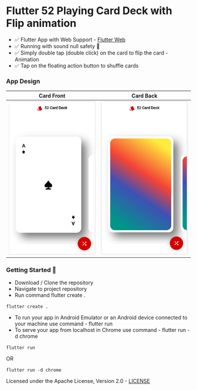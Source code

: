 # Flutter 52 Playing Card Deck with Flip animation

* ✅ Flutter App with Web Support - [Flutter Web](https://akshatapp.github.io/flutter-playing-cards/) 
* ✅ Running with sound null safety 💪
* ✅ Simply double tap (double click) on the card to flip the card - Animation
* ✅ Tap on the floating action button to shuffle cards

### App Design
| Card Front | Card Back |
| ------------- | ------------- |
|![Card Front](https://github.com/akshatapp/flutter-playing-cards/blob/main/card-front.png)|![Card Back](https://github.com/akshatapp/flutter-playing-cards/blob/main/card-back.png)|


### Getting Started 🚀
* Download / Clone the repository
* Navigate to project repository
* Run command flutter create .
```
flutter create .
```
* To run your app in Android Emulator or an Android device connected to your machine use command - flutter run
* To serve your app from localhost in Chrome use command - flutter run -d chrome
```
flutter run 
```
OR
```
flutter run -d chrome
```
Licensed under the Apache License, Version 2.0 - [LICENSE](https://github.com/akshatapp/flutter-playing-cards/blob/main/LICENSE)
